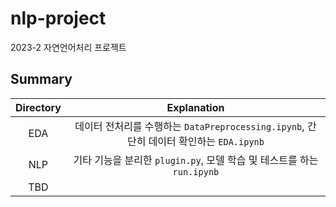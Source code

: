 # nlp-project
2023-2 자연언어처리 프로젝트

## Summary

|Directory|Explanation|
|:--:|:--:|
|EDA|데이터 전처리를 수행하는 `DataPreprocessing.ipynb`, 간단히 데이터 확인하는 `EDA.ipynb`|
|NLP|기타 기능을 분리한 `plugin.py`, 모델 학습 및 테스트를 하는 `run.ipynb`|
|TBD||
